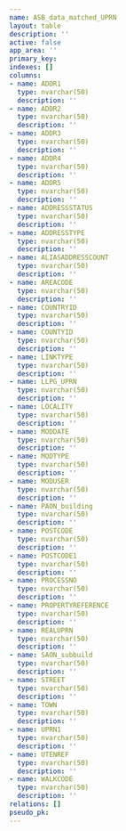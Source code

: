 ```yaml
---
name: ASB_data_matched_UPRN
layout: table
description: ''
active: false
app_area: ''
primary_key: 
indexes: []
columns:
- name: ADDR1
  type: nvarchar(50)
  description: ''
- name: ADDR2
  type: nvarchar(50)
  description: ''
- name: ADDR3
  type: nvarchar(50)
  description: ''
- name: ADDR4
  type: nvarchar(50)
  description: ''
- name: ADDR5
  type: nvarchar(50)
  description: ''
- name: ADDRESSSTATUS
  type: nvarchar(50)
  description: ''
- name: ADDRESSTYPE
  type: nvarchar(50)
  description: ''
- name: ALIASADDRESSCOUNT
  type: nvarchar(50)
  description: ''
- name: AREACODE
  type: nvarchar(50)
  description: ''
- name: COUNTRYID
  type: nvarchar(50)
  description: ''
- name: COUNTYID
  type: nvarchar(50)
  description: ''
- name: LINKTYPE
  type: nvarchar(50)
  description: ''
- name: LLPG_UPRN
  type: nvarchar(50)
  description: ''
- name: LOCALITY
  type: nvarchar(50)
  description: ''
- name: MODDATE
  type: nvarchar(50)
  description: ''
- name: MODTYPE
  type: nvarchar(50)
  description: ''
- name: MODUSER
  type: nvarchar(50)
  description: ''
- name: PAON_building
  type: nvarchar(50)
  description: ''
- name: POSTCODE
  type: nvarchar(50)
  description: ''
- name: POSTCODE1
  type: nvarchar(50)
  description: ''
- name: PROCESSNO
  type: nvarchar(50)
  description: ''
- name: PROPERTYREFERENCE
  type: nvarchar(50)
  description: ''
- name: REALUPRN
  type: nvarchar(50)
  description: ''
- name: SAON_subbuild
  type: nvarchar(50)
  description: ''
- name: STREET
  type: nvarchar(50)
  description: ''
- name: TOWN
  type: nvarchar(50)
  description: ''
- name: UPRN1
  type: nvarchar(50)
  description: ''
- name: UTENREF
  type: nvarchar(50)
  description: ''
- name: WALKCODE
  type: nvarchar(50)
  description: ''
relations: []
pseudo_pk: 
---
```


